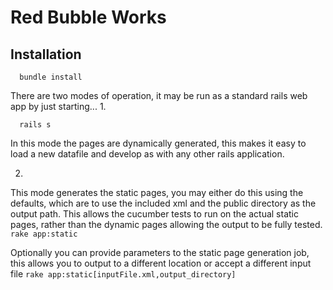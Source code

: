 # Red Bubble Works

## Installation

  ```
    bundle install
  ```
  
  There are two modes of operation, it may be run as a standard rails web app by just starting...
  1. 
  ```
    rails s
  ```
  In this mode the pages are dynamically generated, this makes it easy to load a new datafile and develop as with any other
  rails application. 
  
  2.
  This mode generates the static pages, you may either do this using the defaults, which are to use the included
  xml and the public directory as the output path. This allows the cucumber tests to run on the actual static pages, rather
  than the dynamic pages allowing the output to be fully tested.
    ```
      rake app:static
    ```

  Optionally you can provide parameters to the static page generation job, this allows you to output to a different location
  or accept a different input file
    ```
      rake app:static[inputFile.xml,output_directory]
    ```
  